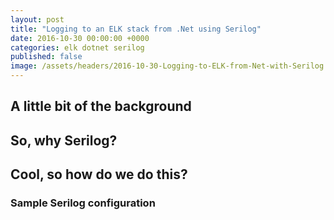 ```yaml
---
layout: post
title: "Logging to an ELK stack from .Net using Serilog"
date: 2016-10-30 00:00:00 +0000
categories: elk dotnet serilog
published: false
image: /assets/headers/2016-10-30-Logging-to-ELK-from-Net-with-Serilog.png
---
```


## A little bit of the background

## So, why Serilog?

## Cool, so how do we do this?

### Sample Serilog configuration
